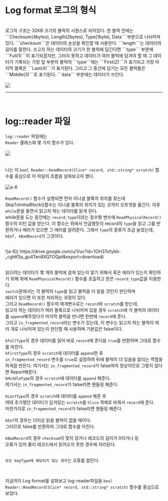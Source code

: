 # Log format 로그의 형식
<br/>
로그의 구조는 32KB 크기의 블럭의 시퀀스로 되어있다.     
한 블럭 안에는 ```Checksum(4bytes), Length(2bytes), Type(1byte), Data``` 부분으로 나뉘어져 있다.      
```checksum```은 데이터의 손상을 확인할 때 사용한다.
```length```는 데이터의 길이를 말한다.
쓰고자 하는 데이터의 크기가 한 블럭에 담긴다면 ```type``` 부분에 ```Full(1)```이 표기되겠지만,       
그러지 못하고 데이터가 여러 블럭에 담겨야 할 때 그 데이터가 기록되는 가장 앞 부분의 블럭의 ```type```에는 ```First(2)```가 표기되고       
가장 마지막 블록은 ```Last(4)```가 표기된다.       
그리고 그 중간에 담기는 모든 블럭들은 ```Middle(3)```로 표기된다.   
```data``` 부분에는 데이터가 쓰인다.
  
<br/>      
<br/>   
<img src="https://drive.google.com/u/1/uc?id=1E_j12nGBrGLoZ5Ze--pg9UoPFvqgJ26s&export=download">    

<br/>
<hr/>
<br/>

# log::reader 파일    
```log::reader``` 파일에는   
```Reader``` 클래스와 몇 가지 함수가 있다.    
<br/> 
<img src="https://drive.google.com/u/1/uc?id=1n0iBamRTZTfV4Nj-i2GqJ0paLpNYuQ8L&export=download">     
<br/>  
나는 이 ```bool Reader::ReadRecord(Slice* record, std::string* scratch)``` 함수를 중심으로 이 파일의 흐름을 살펴보고자 했다.    
<br/>
![a-6]( https://drive.google.com/u/1/uc?id=14NWw8RAqeUYsQvzb2AxUMACrfSjdEzSN&export=download)    
<br/>
```ReadRecord()``` 함수가 실행되면 먼저 이니셜 블록의 위치를 찾는데
SkipToInitialBlock()함수는 이니셜 블록의 위치가 있는 곳까지 오프셋을 옮긴다.
이후 ```while```문을 돌면서 읽고자 하는 데이터를 읽게 된다.  
while문을 도는 동안에는 ```record_type```이라는 정수형 변수에 ```ReadPhysicalRecord()```함수의 리턴 값을 받는다. 이 함수는 위에서 언급했듯이 record의 ```type```을 읽고 그를 반환하거나 에러가 있으면 그 에러를 알려준다. 그래서 ```type```의 종류가 조금 늘었는데, ```kEof, kBadRecord```가 그것이다. 

<br/>
![a-6]( https://drive.google.com/u/1/uc?id=1OH37ofybb-_cghK5a_gu4Ten8XQTOQpt&export=download)   

<br/>
<br/>

읽으려는 데이터가 몇 개의 블럭에 걸쳐 있는지 알기 위해서 혹은 에러가 있는지 확인하기 위해 위에 ```ReadPhysicalRecord()``` 함수를 호출하고 받은 ```record_type```값을 이용한다.    
```switch```문에서는 각 블럭의 ```type```을 읽고 블럭을 더 읽을 것인지 판단하며    
에러가 있으면 이 또한 처리하는 과정이 있다.   
그리고 ```ReadRecord()``` 함수의 매개변수로는 ```record```와 ```scratch```를 받는데,     
읽고자 하는 데이터가 여러 블록으로 나뉘어져 있을 경우 ```scratch```에 각 블럭의 데이터를 ```append```해주었다가 마지막 블럭을 만나면 한번에 ```record```에 준다.    
그리고 ```in_fragmented_record```라는 변수가 있는데, 이 변수는 읽고자 하는 블럭이 여러 개로 나뉘어져 있는지 판단할 때 사용하며 기본값은 false이다.
<br/>   
```kFullType```의 경우 데이터를 읽어 바로 ```record```에 준다음 ```true```를 반환하며 그대로 함수를 마친다. 
<br/>
```kFirstType```의 경우 ```scratch```에 데이터를 ```append```한 후        
```in_fragmented_record``` 변수를 ```true```로 설정하여 뒤에 블럭이 더 있음을 알리는 역할을 하게끔 만든다.     여기서는 ```in_fragmented_record```가 false여야 정상이므로 그렇지 않다면 Report해준다.
<br/>
```kMiddleType```의 경우 ```scratch```에 데이터를 ```append``` 해준다.    
여기서는 ```in_fragmented_record```가 false라면 핸들링 해준다.   
<br/> 
```kLastType```의 경우 ```scratch```에 데이터를 ```append``` 해준 후      
여태 추가했던 데이터가 담겨있는 ```scratch```를 ```Slice``` 객체로 바꿔서 ```record```에 준다.   
마찬가지로 ```in_fragmented_record```가 false라면 핸들링 해준다.   
<br/>
```kEof```의 경우는 더이상 읽을 블럭이 없을 때이다.    
그러므로 false를 반환하여 그대로 함수를 마친다.    
<br/>
 ```kBadRecord```의 경우 ```checksum```이 맞지 않거나 레코드의 길이가 0이거나 등     
 오류가 있어 물리 레코드에서 읽어오지 못한 경우에 처리된다.   
<br/>
 
 ```모든 keyType에 해당되지 않는 경우```는 오류를 알린다.   

<br/>

지금까지 Log format를 살펴보고 log::reader파일을 ```bool Reader::ReadRecord(Slice* record, std::string* scratch)``` 함수를 중심으로 보았다.       






